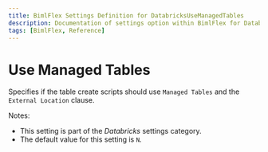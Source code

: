 ```yaml
---
title: BimlFlex Settings Definition for DatabricksUseManagedTables
description: Documentation of settings option within BimlFlex for DatabricksUseManagedTables
tags: [BimlFlex, Reference]
---
```


# Use Managed Tables

Specifies if the table create scripts should use `Managed Tables` and the `External Location` clause.

Notes:

* This setting is part of the *Databricks* settings category.
* The default value for this setting is `N`.
